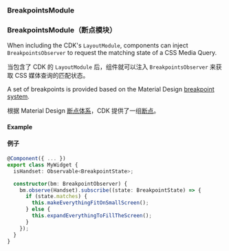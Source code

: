### BreakpointsModule

### BreakpointsModule（断点模块）

When including the CDK's `LayoutModule`, components can inject `BreakpointsObserver` to request
the matching state of a CSS Media Query.

当包含了 CDK 的 `LayoutModule` 后，组件就可以注入 `BreakpointsObserver` 来获取 CSS 媒体查询的匹配状态。

A set of breakpoints is provided based on the Material Design
[breakpoint system](https://material.io/guidelines/layout/responsive-ui.html#responsive-ui-breakpoints).

根据 Material Design [断点体系](https://material.io/guidelines/layout/responsive-ui.html#responsive-ui-breakpoints)，CDK 提供了一组[断点](https://material.io/guidelines/layout/responsive-ui.html#responsive-ui-breakpoints)。

#### Example

#### 例子

```ts
@Component({ ... })
export class MyWidget {
  isHandset: Observable<BreakpointState>;

  constructor(bm: BreakpointObserver) {
    bm.observe(Handset).subscribe((state: BreakpointState) => {
      if (state.matches) {
        this.makeEverythingFitOnSmallScreen();
      } else {
        this.expandEverythingToFillTheScreen();
      }
    });
  }
}
```
